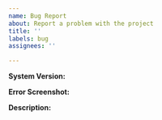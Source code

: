 ```yaml
---
name: Bug Report
about: Report a problem with the project
title: ''
labels: bug
assignees: ''

---
```


**System Version:**
<!-- Please provide your operating system version, e.g., Windows 10, macOS 11.2, Ubuntu 20.04, etc. -->

**Error Screenshot:**
<!-- Please upload the error screenshot -->

**Description:**
<!-- Please describe the problem in detail, including steps to reproduce -->